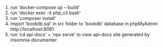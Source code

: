 1. run 'docker-compose up --build'
2. run 'docker exec -it php_cli bash'
3. run 'composer install'
4. import 'bookdb.sql' in src folder to 'bookdb' database in phpMyAdmin http://localhost:8081
5. run 'cd api-docs' + 'npx serve' to view api-docs site generated by insomnia-documenter   
